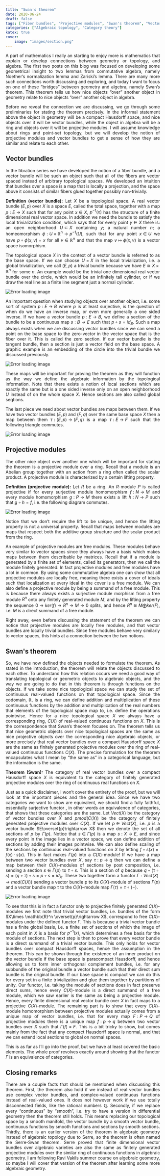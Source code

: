 ```yaml
---
title: "Swan's theorem"
date: 2020-06-24
draft: false
tags: ["Fiber bundles", "Projective modules", "Swan's theorem", "Vector bundles"]
categories: ["Algebraic topology", "Category theory"]
katex: true
cover:
    image: "images/section.png"
---
```




A part of mathematics I really an starting to enjoy more is mathematics that explain or develop connections between geometry or topology, and algebra. The first two posts on this blog was focused on developing some geometrical insight to two lemmas from commutative algebra, namely Noether’s normalization lemma and Zariski’s lemma. There are many more such connections worth discussing and exploring, and today I want to focus on one of these “bridges” between geometry and algebra, namely Swan’s theorem. This theorem tells us how nice objects “over” another object in geometry relate to nice objects “over” another object in algebra.

Before we reveal the connection we are discussing, we go through some preliminaries for stating the theorem precisely. In the informal statement above the object in geometry will be a compact Hausdorff space, and nice objects over it will be vector bundles, while the object in algebra will be a ring and objects over it will be projective modules. I will assume knowledge about rings and point-set topology, but we will develop the notion of projective modules and vector bundles to get a sense of how they are similar and relate to each other.

## Vector bundles

In the fibration series we have developed the notion of a fiber bundle, and a vector bundle will be such an object such that all of the fibers are vector spaced instead of arbitrary topological spaces. We developed an intuition that bundles over a space is a map that is locally a projection, and the space above it consists of similar fibers glued together possibly non-trivially.

**Definition (vector bundle):** Let $X$ be a topological space. A real vector bundle $(E,p)$ over $X$ is a space $E$, called the total space, together with a map $p:E\rightarrow X$ such that for any point $x\in X$, $p^{-1}(x)$ has the structure of a finite dimensional real vector space. In addition we need the bundle to satisfy the local trivialization condition, which says that for every point $y\in X$ there is: an open neighborhood $U\subset X$ containing $y$; a natural number $n$; a homeomorphism $\phi : U\times \mathbb{R}^n \rightarrow p^{-1}(U)$, such that for any point $x\in U$ we have $p\circ \phi (x, v) = x$ for all $v\in \mathbb{R}^n$ and that the map $v\mapsto \phi(x,v)$ is a vector space isomorphism.

The topological space $X$ in the context of a vector bundle is referred to as the base space. If we can choose $U=X$ in the local trivialization, i.e. a global trivialization, we call $(E,p)$ a trivial bundle because we have $E\cong X\times \mathbb{R}^n$ for some $n$. An example would be the trivial one dimensional real vector bundle over the circle, which would be an infinitely tall cylinder, or if we draw the real line as a finite line segment just a normal cylinder.

![Error loading image](images/cylinder.png)

An important question when studying objects over another object, i.e. some sort of system $p:E\rightarrow B$ where $p$ is at least surjective, is the question of when do we have an inverse map, or even more generally a one sided inverse. If we have a vector bundle $p:E\rightarrow B$, we define a section of the bundle to be a continuous map $s:B\rightarrow E$ such that $p\circ s = id_B$. Such a map always exists when we are discussing vector bundles since we can send a point on the base space to the zero-vector in the vector space that is the fiber over it. This is called the zero section. If our vector bundle is the tangent bundle, then a section is just a vector field on the base space. A graphic example is an embedding of the circle into the trivial bundle we discussed previously.

![Error loading image](images/section.png)

These maps will be important for proving the theorem as they will function as the way we define the algebraic information by the topological information. Note that there exists a notion of local sections which are exactly the same but is a one sided inverse only on an open neighborhood $U$ instead of on the whole space $X$. Hence sections are also called global seqtions.

The last piece we need about vector bundles are maps between them. If we have two vector bundles $(E,p)$ and $(F,q)$ over the same base space $X$ then a map between them $\tau: (E,p)\rightarrow (F,q)$ is a map $\tau: E\rightarrow F$ such that the following triangle commutes.

![Error loading image](images/bundle_map.png)

## Projective modules

The other nice object over another one which will be important for stating the theorem is a projective module over a ring. Recall that a module is an Abelian group together with an action from a ring often called the scalar product. A projective module is characterized by a certain lifting property.

**Definition (projective module):** Let $R$ be a ring. An $R$-module $P$ is called projective if for every surjective module homomorphism $f: N\rightarrow M$ and every module homomorphism $g:P\rightarrow M$ there exists a lift $h:N\rightarrow P$ such that $g\circ h = f$, i.e. the following diagram commutes.

![Error loading image](images/projective.png)

Notice that we don’t require the lift to be unique, and hence the lifting property is not a universal property. Recall that maps between modules are maps that respect both the additive group structure and the scalar product from the ring.

An example of projective modules are free modules. These modules behave very similar to vector spaces since they always have a basis which makes maps between them describable by matrices. Recall that if a module is generated by a finite set of elements, called its generators, then we call the module finitely generated. In fact projective modules and free modules have a lot in common. By using some commutative algebra one can show that all projective modules are locally free, meaning there exists a cover of ideals such that localization at every ideal in the cover is a free module. We can also define a projective module by being a summand of a free module. This is because there always exists a surjective module morphism from a free module $R^n$ onto any finitely generated module $M$, and by the lifting property the sequence $0\rightarrow ker(f)\rightarrow R^n \rightarrow M\rightarrow 0$ splits, and hence $R^n\cong M\bigoplus ker(F)$, i.e. $M$ is a direct summand of a free module.

Right away, even before discussing the statement of the theorem we can notice that projective modules are locally free modules, and that vector bundles are locally trivial bundles. Since free modules behave very similarly to vector spaces, this hints at a connection between the two notions.

## Swan's theorem

So, we have now defined the objects needed to formulate the theorem. As stated in the introduction, the theorem will relate the objects discussed to each other. To understand how this relation occurs we need a good way of translating topological or geometric objects to algebraic objects, and the way we are going to do that in this theorem is through functions on the objects. If we take some nice topological space we can study the set of continuous real-valued functions on that topological space. Since the codomain, $\mathbb{R}$, is a ring, we can define addition and multiplication of these continuous functions by the addition and multiplication of the real numbers that elements of the topological space map to, i.e. define the operations pointwise. Hence for a nice topological space $X$ we always have a corresponding ring, $C(X)$ of real-valued continuous functions on $X$. This is the correspondence that Swan’s theorem focuses on. The theorem tells us that nice geometric objects over nice topological spaces are the same as nice projective objects over the corresponding nice algebraic objects, or more precisely that real vector bundles over a compact Hausdorff space $X$ are the same as finitely generated projective modules over the ring of real-valued continuous functions $C(X)$. The precise formulation for the theorem encapsulates what I mean by “the same as” in a categorical language, but the information is the same.

**Theorem (Swan):** The category of real vector bundles over a compact Hausdorff space $X$ is equivalent to the category of finitely generated projective modules over the ring of continuous real functions on $X$.

Just as a quick disclaimer, I won’t cover the entirety of the proof, but we will look at the important pieces and the general idea. Since we have two categories we want to show are equivalent, we should find a fully faithful, essentially surjective functor , in other words an equivalence of categories, that shows that these categories are the same. Let $Vect(X)$ be the category of vector bundles over $X$ and $pmod(C(X))$ be the category of finitely generated projective modules over $C(X)$. If we let $p\in Vect(X)$, i.e. $p$ is a vector bundle $E\overset{p}\rightarrow X$ then we denote the set of all sections of $p$ by $\Gamma(p)$. Notice that $s\in \Gamma(p)$ is a map $s:X\rightarrow E$, and since every point in the image lies in a vector space, we can define addition of sections by adding their images pointwise. We can also define scaling of the sections by continuous real-valued functions on $X$ by letting $f\circ s (x) = f(x)\cdot s(x)$. This in fact makes $\Gamma(p)$ into a $C(X)$-module! If we have a map between two vector bundles over $X$, say $\tau:p\rightarrow q$ then we can define a map between their $C(X)$-modules of sections by post composition, i.e. sending a section $s\in \Gamma(p)$ to $\tau \circ s$. This is a section of $q$ because $q\circ (\tau \circ s)=(q\circ \tau) \circ s = p \circ s = id_X$. These two together form a functor $\Gamma : Vect(X)\rightarrow mod(C(X))$ sending a vector bundle p to its $C(X)$-module of sections $\Gamma(p)$ and a vector bundle map $\tau$ to the $C(X)$–module map $\Gamma(\tau)=\tau\circ (-)$.

![Error loading image](images/functor.png)

To see that this is in fact a functor only to projective finitely generated $C(X)$-modules we first note that trivial vector bundles, i.e. bundles of the form $X\times \mathbb{R}^n \overset{p}\rightarrow X$, correspond to free $C(X)$-modules under the defined functor $\Gamma$. This is because a trivial vector bundle has a finite global basis, i.e. a finite set of sections of which the image of each point in $X$ is a basis for $p^{-1}(x)$, which determines a free basis for the module of sections. The next step is then to prove that every vector bundle is a direct summand of a trivial vector bundle. This only holds for vector bundles over compact Hausdorff spaces, hence the assumption in the theorem. This can be shown through the existence of an inner product on the vector bundle if the base space is paracompact Hausdorff, and hence allowing us to form inner orthogonal complement bundles, i.e. for any subbundle of the original bundle a vector bundle such that their direct sum bundle is the original bundle. If our base space is compact we can do this for every set in a finite trivialization and glue them together by partitions of unity. Our functor, i.e. taking the module of sections does in fact preserve direct sums, hence every $C(X)$-module is a direct summand of a free module, which we saw earlier is the same as being a projective module. Hence, every finite dimensional real vector bundle over $X$ in fact maps to a projective $C(X)$-module. The remaining part is to show that every $C(X)$-module homomorphism between projective modules actually comes from a unique map of vector bundles, i.e. that for every map $F:P\rightarrow Q$ of projective modules there is a unique map $f:p\rightarrow q$ between two vector bundles over $X$ such that $\Gamma(f)=F$. This is a bit tricky to show, but comes mainly from the fact that any compact Hausdorff space is normal, and that we can extend local sections to global on normal spaces.

This is as far as I’ll go into the proof, but we have at least covered the basic elements. The whole proof revolves exactly around showing that the functor $\Gamma$ is an equivalence of categories.

## Closing remarks

There are a couple facts that should be mentioned when discussing this theorem. First, the theorem also hold if we instead of real vector bundles use complex vector bundles, and complex-valued continuous functions instead of real-valued ones. It does not however work if we use totally disconnected fields, like the rational numbers $\mathbb{Q}$. Secondly, if we replace every “continuous” by “smooth”, i.e. try to have a version in differential geometry then the theorem still holds. This means replacing our topological space by a smooth manifold, the vector bundle by a smooth vector bundle, continuous functions by smooth functions and sections by smooth sections. Thirdly, there is an earlier version of the theorem in algebraic geometry instead of algebraic topology due to Serre, so the theorem is often named the Serre-Swan theorem. Serre proved that finite dimensional vector bundles over algebraic varieties are also the same as finitely generated projective modules over the similar ring of continuous functions in algebraic geometry. I am following Ravi Vakils summer course on algebraic geometry, so maybe I will cover that version of the theorem after learning some more algebraic geometry.


<style>body {text-align: justify}</style>